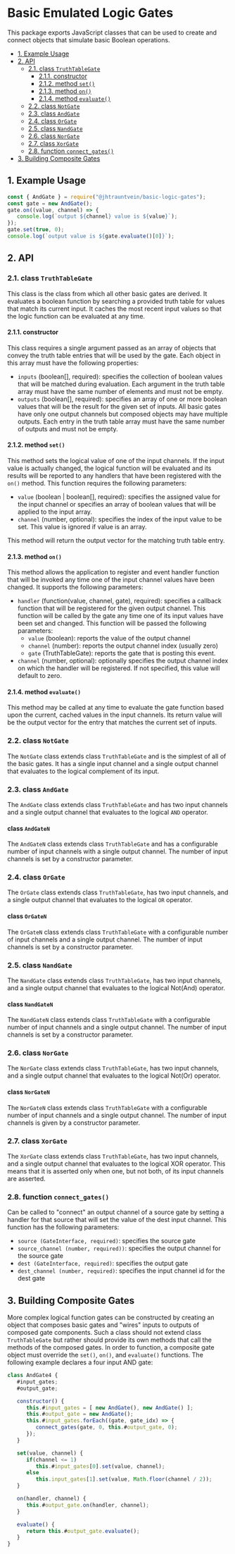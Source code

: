 # Basic Emulated Logic Gates

This package exports JavaScript classes that can be used to create and connect objects that simulate basic Boolean 
operations.

- [1. Example Usage](#1-example-usage)
- [2. API](#2-api)
  - [2.1. class `TruthTableGate`](#21-class-truthtablegate)
    - [2.1.1. constructor](#211-constructor)
    - [2.1.2. method `set()`](#212-method-set)
    - [2.1.3. method `on()`](#213-method-on)
    - [2.1.4. method `evaluate()`](#214-method-evaluate)
  - [2.2. class `NotGate`](#22-class-notgate)
  - [2.3. class `AndGate`](#23-class-andgate)
  - [2.4. class `OrGate`](#24-class-orgate)
  - [2.5. class `NandGate`](#25-class-nandgate)
  - [2.6. class `NorGate`](#26-class-norgate)
  - [2.7. class `XorGate`](#27-class-xorgate)
  - [2.8. function `connect_gates()`](#28-function-connect_gates)
- [3. Building Composite Gates](#3-building-composite-gates)


## 1. Example Usage

```javascript
const { AndGate } = require("@jhtrauntvein/basic-logic-gates");
const gate = new AndGate();
gate.on((value, channel) => {
   console.log(`output ${channel} value is ${value}`);
});
gate.set(true, 0);
console.log(`output value is ${gate.evaluate()[0]}`);
```

## 2. API

### 2.1. class `TruthTableGate`

This class is the class from which all other basic gates are derived.  It evaluates a boolean
function by searching a provided truth table for values that match its current input.  It
caches the most recent input values so that the logic function can be evaluated at any time.

#### 2.1.1. constructor

This class requires a single argument passed as an array of objects that convey the truth 
table entries that will be used by the gate.  Each object in this array must have the
following properties:

* `inputs` (boolean[], required): specifies the collection of boolean values that will be 
   matched during evaluation.  Each argument in the truth table array must have the same 
   number of elements and must not be empty.
* `outputs` (boolean[], required): specifies an array of one or more boolean values that
  will be the result for the given set of inputs.  All basic gates have only one output channels
  but composed objects may have multiple outputs.  Each entry in the truth table array must have
  the same number of outputs and must not be empty.

#### 2.1.2. method `set()`

This method sets the logical value of one of the input channels.  If the input value is actually
changed, the logical function will be evaluated and its results will be reported to any handlers
that have been registered with the `on()` method.  This function requires the following parameters:

* `value` (boolean | boolean[], required): specifies the assigned value for the input channel or specifies
an array of boolean values that will be applied to the input array.
* `channel` (number, optional): specifies the index of the input value to be set. This value is
ignored if value is an array.

This method will return the output vector for the matching truth table entry.

#### 2.1.3. method `on()`

This method allows the application to register and event handler function that will be invoked
any time one of the input channel values have been changed.  It supports the following parameters:

* `handler` (function(value, channel, gate), required): specifies a callback function that will be
  registered for the given output channel.  This function will be called by the gate any time one of
  its input values have been set and changed.  This function will be passed the following parameters:
  * `value` (boolean): reports the value of the output channel
  * `channel` (number): reports the output channel index (usually zero)
  * `gate` (TruthTableGate): reports the gate that is posting this event.
* `channel` (number, optional): optionally specifies the output channel index on which the handler 
   will be registered.  If not specified, this value will default to zero.

#### 2.1.4. method `evaluate()`

This method may be called at any time to evaluate the gate function based upon the current, cached values
in the input channels.  Its return value will be the output vector for the entry that matches
the current set of inputs.

### 2.2. class `NotGate` 

The `NotGate` class extends class `TruthTableGate` and is the simplest of all of the basic gates.  It 
has a single input channel and a single output channel that evaluates to the logical complement of 
its input.

### 2.3. class `AndGate`

The `AndGate` class extends class `TruthTableGate` and has two input channels  and a single output
channel that evaluates to the logical `AND` operator.

#### class `AndGateN`

The `AndGateN` class extends class `TruthTableGate` and has a configurable number of input channels 
with a single output channel.  The number of input channels is set by a constructor parameter.

### 2.4. class `OrGate`

The `OrGate` class extends class `TruthTableGate`, has two input channels, and a single output channel 
that evaluates to the logical `OR` operator.

#### class `OrGateN`

The `OrGateN` class extends class `TruthTableGate` with a configurable number of input channels and
a single output channel.  The number of input channels is set by a constructor parameter.

### 2.5. class `NandGate`

The `NandGate` class extends class `TruthTableGate`, has two input channels, and a single output 
channel that evaluates to the logical Not(And) operator.

#### class `NandGateN`

The `NandGateN` class extends class `TruthTableGate` with a configurable number of input channels and
a single output channel.  The number of input channels is set by a constructor parameter.

### 2.6. class `NorGate`

The `NorGate` class extends class `TruthTableGate`, has two input channels, and a single output channel
that evaluates to the logical Not(Or) operator.

#### class `NorGateN`

The `NorGateN` class extends class `TruthTableGate` with a configurable number of input channels and a single
output channel.  The number of input channels is given by a constructor parameter.

### 2.7. class `XorGate`

The `XorGate` class extends class `TruthTableGate`, has two input channels, and a single output channel
that evaluates to the logical XOR operator.  This means that it is asserted only when one, but not both,
of its input channels are asserted.

### 2.8. function `connect_gates()`

Can be called to "connect" an output channel of a source gate by setting a handler for that source
that will set the value of the dest input channel.  This function has the following parameters:

* `source (GateInterface, required)`: specifies the source gate
* `source_channel (number, required))`: specifies the output channel for the source gate
* `dest (GateInterface, required)`: specifies the output gate
* `dest_channel (number, required)`: specifies the input channel id for the dest gate

## 3. Building Composite Gates

More complex logical function gates can be constructed by creating an object that composes basic 
gates and "wires" inputs to outputs of composed gate components.  Such a class should not extend 
class `TruthTableGate` but rather should provide its own methods that call the methods of
the composed gates.  In order to function, a composite gate object must override the `set()`, `on()`, 
and `evaluate()` functions.  The following example declares a four input AND gate:

```javascript
class AndGate4 {
   #input_gates;
   #output_gate;

   constructor() {
      this.#input_gates = [ new AndGate(), new AndGate() ];
      this.#output_gate = new AndGate();
      this.#input_gates.forEach((gate, gate_idx) => {
         connect_gates(gate, 0, this.#output_gate, 0);
      });
   }

   set(value, channel) {
      if(channel <= 1)
         this.#input_gates[0].set(value, channel);
      else
         this.input_gates[1].set(value, Math.floor(channel / 2));
   }

   on(handler, channel) {
      this.#output_gate.on(handler, channel);
   }

   evaluate() {
      return this.#output_gate.evaluate();
   }
}
```
